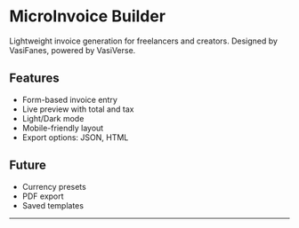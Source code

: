 # MicroInvoice Builder

Lightweight invoice generation for freelancers and creators.
Designed by VasiFanes, powered by VasiVerse.

## Features
- Form-based invoice entry
- Live preview with total and tax
- Light/Dark mode
- Mobile-friendly layout
- Export options: JSON, HTML

## Future
- Currency presets
- PDF export
- Saved templates

---
